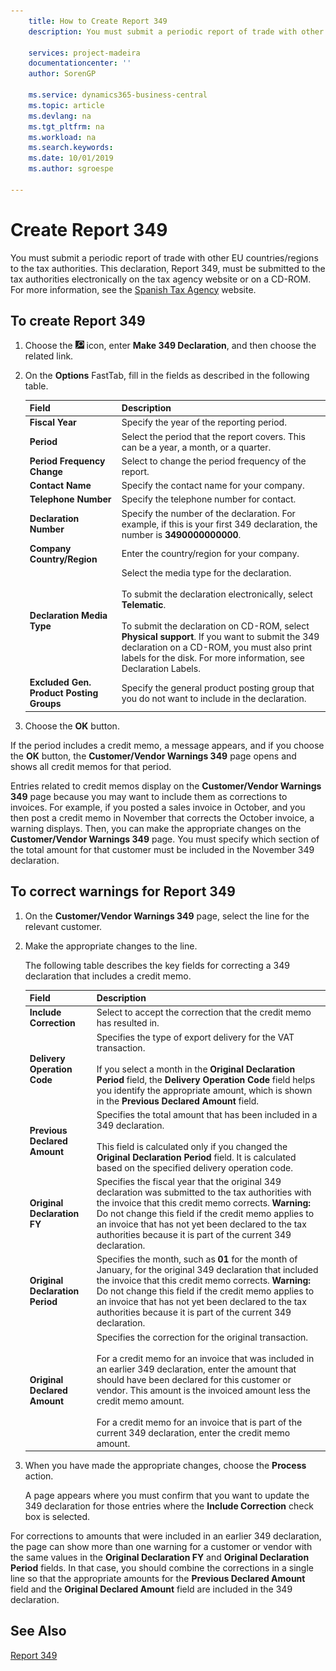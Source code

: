 ```yaml
---
    title: How to Create Report 349
    description: You must submit a periodic report of trade with other EU countries/regions to the tax authorities. This declaration, Report 349, must be submitted to the tax authorities electronically on the tax agency website or on a CD-ROM.

    services: project-madeira 
    documentationcenter: ''
    author: SorenGP

    ms.service: dynamics365-business-central
    ms.topic: article
    ms.devlang: na
    ms.tgt_pltfrm: na
    ms.workload: na
    ms.search.keywords:
    ms.date: 10/01/2019
    ms.author: sgroespe

---
```

# Create Report 349
You must submit a periodic report of trade with other EU countries/regions to the tax authorities. This declaration, Report 349, must be submitted to the tax authorities electronically on the tax agency website or on a CD-ROM. For more information, see the [Spanish Tax Agency](https://go.microsoft.com/fwlink/?LinkId=238181) website.  

## To create Report 349  

1.  Choose the ![Search for Page or Report](../../media/ui-search/search_small.png "Search for Page or Report icon") icon, enter **Make 349 Declaration**, and then choose the related link.  
2.  On the **Options** FastTab, fill in the fields as described in the following table.  

    |Field|Description|  
    |---------------------------------|---------------------------------------|  
    |**Fiscal Year**|Specify the year of the reporting period.|  
    |**Period**|Select the period that the report covers. This can be a year, a month, or a quarter.|  
    |**Period Frequency Change**|Select to change the period frequency of the report.|  
    |**Contact Name**|Specify the contact name for your company.|  
    |**Telephone Number**|Specify the telephone number for contact.|  
    |**Declaration Number**|Specify the number of the declaration. For example, if this is your first 349 declaration, the number is **3490000000000**.|  
    |**Company Country/Region**|Enter the country/region for your company.|  
    |**Declaration Media Type**|Select the media type for the declaration.<br /><br /> To submit the declaration electronically, select **Telematic**.<br /><br /> To submit the declaration on CD-ROM, select **Physical support**. If you want to submit the 349 declaration on a CD-ROM, you must also print labels for the disk. For more information, see Declaration Labels.|  
    |**Excluded Gen. Product Posting Groups**|Specify the general product posting group that you do not want to include in the declaration.|  

3.  Choose the **OK** button.  

If the period includes a credit memo, a message appears, and if you choose the **OK** button, the **Customer/Vendor Warnings 349** page opens and shows all credit memos for that period.  

Entries related to credit memos display on the **Customer/Vendor Warnings 349** page because you may want to include them as corrections to invoices. For example, if you posted a sales invoice in October, and you then post a credit memo in November that corrects the October invoice, a warning displays. Then, you can make the appropriate changes on the **Customer/Vendor Warnings 349** page. You must specify which section of the total amount for that customer must be included in the November 349 declaration.  

## To correct warnings for Report 349  

1.  On the **Customer/Vendor Warnings 349** page, select the line for the relevant customer.  
2.  Make the appropriate changes to the line.  

    The following table describes the key fields for correcting a 349 declaration that includes a credit memo.  

    |Field|Description|  
    |---------------------------------|---------------------------------------|  
    |**Include Correction**|Select to accept the correction that the credit memo has resulted in.|  
    |**Delivery Operation Code**|Specifies the type of export delivery for the VAT transaction.<br /><br /> If you select a month in the **Original Declaration Period** field, the **Delivery Operation Code** field helps you identify the appropriate amount, which is shown in the **Previous Declared Amount** field.|  
    |**Previous Declared Amount**|Specifies the total amount that has been included in a 349 declaration.<br /><br /> This field is calculated only if you changed the **Original Declaration Period** field. It is calculated based on the specified delivery operation code.|  
    |**Original Declaration FY**|Specifies the fiscal year that the original 349 declaration was submitted to the tax authorities with the invoice that this credit memo corrects. **Warning:**  Do not change this field if the credit memo applies to an invoice that has not yet been declared to the tax authorities because it is part of the current 349 declaration.|  
    |**Original Declaration Period**|Specifies the month, such as **01** for the month of January, for the original 349 declaration that included the invoice that this credit memo corrects. **Warning:**  Do not change this field if the credit memo applies to an invoice that has not yet been declared to the tax authorities because it is part of the current 349 declaration.|  
    |**Original Declared Amount**|Specifies the correction for the original transaction.<br /><br /> For a credit memo for an invoice that was included in an earlier 349 declaration, enter the amount that should have been declared for this customer or vendor. This amount is the invoiced amount less the credit memo amount.<br /><br /> For a credit memo for an invoice that is part of the current 349 declaration, enter the credit memo amount.|  

3.  When you have made the appropriate changes, choose the **Process** action.  

    A page appears where you must confirm that you want to update the 349 declaration for those entries where the **Include Correction** check box is selected.  

For corrections to amounts that were included in an earlier 349 declaration, the page can show more than one warning for a customer or vendor with the same values in the **Original Declaration FY** and **Original Declaration Period** fields. In that case, you should combine the corrections in a single line so that the appropriate amounts for the **Previous Declared Amount** field and the **Original Declared Amount** field are included in the 349 declaration.  

## See Also  
[Report 349](report-349.md)   
